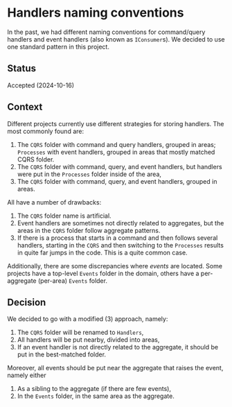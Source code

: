 # Handlers naming conventions

In the past, we had different naming conventions for command/query handlers and event handlers (also
known as `IConsumer`s). We decided to use one standard pattern in this project.

## Status

Accepted (2024-10-16)

## Context

Different projects currently use different strategies for storing handlers. The most commonly found
are:

1. The `CQRS` folder with command and query handlers, grouped in areas; `Processes` with event
   handlers, grouped in areas that mostly matched CQRS folder.
2. The `CQRS` folder with command, query, and event handlers, but handlers were put in the
   `Processes` folder inside of the area,
3. The `CQRS` folder with command, query, and event handlers, grouped in areas.

All have a number of drawbacks:

1. The `CQRS` folder name is artificial.
2. Event handlers are sometimes not directly related to aggregates, but the areas in the `CQRS`
   folder follow aggregate patterns.
3. If there is a process that starts in a command and then follows several handlers, starting in
   the `CQRS` and then switching to the `Processes` results in quite far jumps in the code. This is
   a quite common case.

Additionally, there are some discrepancies where _events_ are located. Some projects have
a top-level `Events` folder in the domain, others have a per-aggregate (per-area) `Events` folder.

## Decision

We decided to go with a modified (3) approach, namely:

1. The `CQRS` folder will be renamed to `Handlers`,
2. All handlers will be put nearby, divided into areas,
3. If an event handler is not directly related to the aggregate, it should be put in the
   best-matched folder.

Moreover, all events should be put near the aggregate that raises the event, namely either

1. As a sibling to the aggregate (if there are few events),
2. In the `Events` folder, in the same area as the aggregate.
